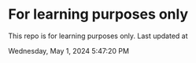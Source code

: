 # For learning purposes only
This repo is for learning purposes only.
Last updated at

Wednesday, May 1, 2024 5:47:20 PM

